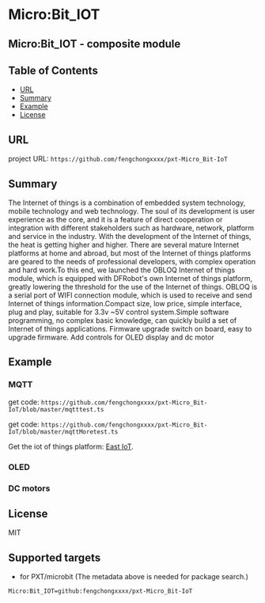 # Micro:Bit_IOT

Micro:Bit_IOT - composite module 
---------------------------------------------------------

## Table of Contents

* [URL](#url)
* [Summary](#summary)
* [Example](#example)
* [License](#license)

## URL
project URL: ```https://github.com/fengchongxxxx/pxt-Micro_Bit-IoT```

## Summary
The Internet of things is a combination of embedded system technology, mobile technology and web technology. The soul of its development is user experience as the core, and it is a feature of direct cooperation or integration with different stakeholders such as hardware, network, platform and service in the industry.
With the development of the Internet of things, the heat is getting higher and higher. There are several mature Internet platforms at home and abroad, but most of the Internet of things platforms are geared to the needs of professional developers, with complex operation and hard work.To this end, we launched the OBLOQ Internet of things module, which is equipped with DFRobot's own Internet of things platform, greatly lowering the threshold for the use of the Internet of things.
OBLOQ is a serial port of WIFI connection module, which is used to receive and send Internet of things information.Compact size, low price, simple interface, plug and play, suitable for 3.3v ~5V control system.Simple software programming, no complex basic knowledge, can quickly build a set of Internet of things applications.
Firmware upgrade switch on board, easy to upgrade firmware.
Add controls for OLED display and dc motor

## Example

### MQTT

get code: ```https://github.com/fengchongxxxx/pxt-Micro_Bit-IoT/blob/master/mqtttest.ts```

get code: ```https://github.com/fengchongxxxx/pxt-Micro_Bit-IoT/blob/master/mqttMoretest.ts```

Get the iot of things platform: [East IoT](http://iot.dfrobot.com.cn/).

### OLED


### DC motors


## License

MIT

## Supported targets

* for PXT/microbit
(The metadata above is needed for package search.)
```package
Micro:Bit_IOT=github:fengchongxxxx/pxt-Micro_Bit-IoT
```
